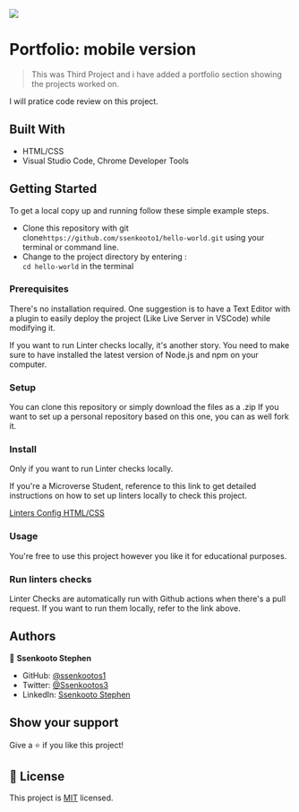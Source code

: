 ![](https://img.shields.io/badge/Microverse-blueviolet)

# Portfolio: mobile version

> This was Third Project and i have added a portfolio section showing the projects worked on. 


I will pratice code review on this project. 

## Built With

- HTML/CSS
- Visual Studio Code, Chrome Developer Tools 


## Getting Started

To get a local copy up and running follow these simple example steps.

- Clone this repository with git clone```https://github.com/ssenkooto1/hello-world.git``` using your terminal or command line.
- Change to the project directory by entering : <br>
```cd hello-world``` in the terminal

### Prerequisites
There's no installation required.  One suggestion is to have a Text Editor with a plugin to easily deploy the project (Like Live Server in VSCode) while modifying it.

If you want to run Linter checks locally, it's another story. You need to make sure to have installed the latest version of Node.js and npm on your computer.

### Setup
You can clone this repository or simply download the files as a .zip
If you want to set up a personal repository based on this one, you can as well fork it.

### Install
Only if you want to run Linter checks locally.

If you're a Microverse Student, reference to this link to get detailed instructions on how to set up linters locally to check this project.

[Linters Config HTML/CSS](https://github.com/microverseinc/linters-config/tree/master/html-css-js)

### Usage
You're free to use this project however you like it for educational purposes.

### Run linters checks
Linter Checks are automatically run with Github actions when there's a pull request. If you want to run them locally, refer to the link above. 

## Authors

👤 **Ssenkooto Stephen**

- GitHub: [@ssenkootos1](https://github.com/ssenkooto1)
- Twitter: [@Ssenkootos3](https://twitter.com/SsenkootoSteph1)
- LinkedIn: [Ssenkooto Stephen](www.linkedin.com/in/stephen-ssenkooto-00a036b1)


## Show your support

Give a ⭐️ if you like this project!

## 📝 License

This project is [MIT](./MIT.md) licensed.
